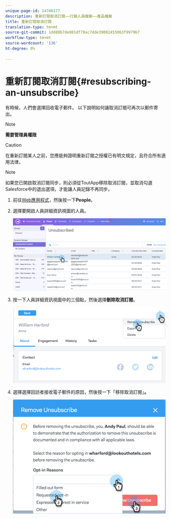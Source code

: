 ```yaml
---
unique-page-id: 14746177
description: 重新訂閱取消訂閱——行銷人員檔案——產品檔案
title: 重新訂閱取消訂閱
translation-type: tm+mt
source-git-commit: 1dd80b7de801df78ac7dde39002455063f9979b7
workflow-type: tm+mt
source-wordcount: '136'
ht-degree: 0%

---
```



# 重新訂閱取消訂閱{#resubscribing-an-unsubscribe}

有時候，人們會選擇回收電子郵件。 以下說明如何讓取消訂閱可再次以郵件寄出。

>[!NOTE]
>
>**需要管理員權限**

>[!CAUTION]
>
>在重新訂閱某人之前，您應能夠證明重新訂閱之授權已有明文規定，且符合所有適用法律。

>[!NOTE]
>
>如果您已開啟取消訂閱同步，則必須從ToutApp移除取消訂閱，並取消勾選Salesforce中的退出選項，才能讓人員記錄不再同步。

1. 前往[Web應用程式](https://toutapp.com/login)，然後按一下&#x200B;**People**。

1. 選擇要開啟人員詳細資訊視圖的人員。

   ![](assets/two.png)

1. 按一下人員詳細資訊視圖中的三個點，然後選擇&#x200B;**刪除取消訂閱**。

   ![](assets/three.png)

1. 選擇選擇回訪者接收電子郵件的原因，然後按一下「移除取消訂閱」**。**

   ![](assets/four.png)
